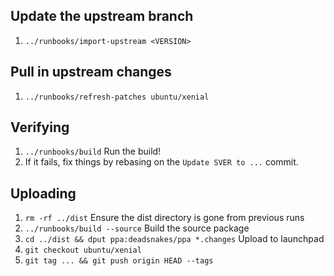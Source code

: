 ## Update the upstream branch

1. `../runbooks/import-upstream <VERSION>`

## Pull in upstream changes

1. `../runbooks/refresh-patches ubuntu/xenial`

## Verifying

1. `../runbooks/build`  Run the build!
1. If it fails, fix things by rebasing on the `Update SVER to ...` commit.

## Uploading

1. `rm -rf ../dist`  Ensure the dist directory is gone from previous runs
1. `../runbooks/build --source` Build the source package
1. `cd ../dist && dput ppa:deadsnakes/ppa *.changes` Upload to launchpad
1. `git checkout ubuntu/xenial`
1. `git tag ... && git push origin HEAD --tags`
